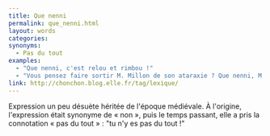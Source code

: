 ```yaml
---
title: Que nenni
permalink: que_nenni.html
layout: words
categories:
synonyms:
  - Pas du tout
examples:
  - "Que nenni, c'est relou et rimbou !"
  - "Vous pensez faire sortir M. Millon de son ataraxie ? Que nenni, M. Millon dans un état d'alacrité serait une contre-tautologie !"
link: http://chonchon.blog.elle.fr/tag/lexique/
---
```


Expression un peu désuète héritée de l'époque médiévale. À l'origine, l'expression était synonyme de « non », puis le temps passant, elle a pris la connotation « pas du tout » : "tu n'y es pas du tout !"
